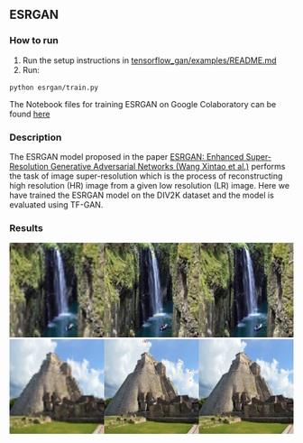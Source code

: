 ## ESRGAN

### How to run
1. Run the setup instructions in [tensorflow_gan/examples/README.md](https://github.com/tensorflow/gan/blob/master/tensorflow_gan/examples/README.md#steps-to-run-an-example)
2. Run:
```
python esrgan/train.py
```

The Notebook files for training ESRGAN on Google Colaboratory can be found [here](colab_notebook)

### Description
The ESRGAN model proposed in the paper [ESRGAN: Enhanced Super-Resolution Generative Adversarial Networks (Wang Xintao et al.)](https://arxiv.org/abs/1809.00219) performs the task of image super-resolution which is the process of reconstructing high resolution (HR) image from a given low resolution (LR) image. Here we have trained the ESRGAN model on the DIV2K dataset and the model is evaluated using TF-GAN.  

### Results
<img src="images/result1.png" title="Example 1" width="540" />
<img src="images/result2.png" title="Example 2" width="540" />
